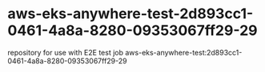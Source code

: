 # aws-eks-anywhere-test-2d893cc1-0461-4a8a-8280-09353067ff29-29
repository for use with E2E test job aws-eks-anywhere-test:2d893cc1-0461-4a8a-8280-09353067ff29-29
